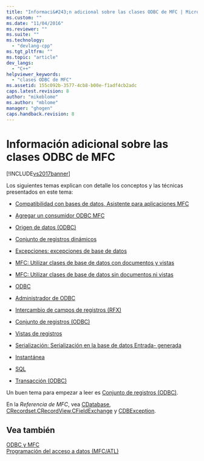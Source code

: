 ```yaml
---
title: "Informaci&#243;n adicional sobre las clases ODBC de MFC | Microsoft Docs"
ms.custom: ""
ms.date: "11/04/2016"
ms.reviewer: ""
ms.suite: ""
ms.technology: 
  - "devlang-cpp"
ms.tgt_pltfrm: ""
ms.topic: "article"
dev_langs: 
  - "C++"
helpviewer_keywords: 
  - "clases ODBC de MFC"
ms.assetid: 155c092b-3577-4cb8-b00e-f1adf4cb2adc
caps.latest.revision: 8
author: "mikeblome"
ms.author: "mblome"
manager: "ghogen"
caps.handback.revision: 8
---
```

# Informaci&#243;n adicional sobre las clases ODBC de MFC
[!INCLUDE[vs2017banner](../../assembler/inline/includes/vs2017banner.md)]

Los siguientes temas explican con detalle los conceptos y las técnicas presentados en este tema:  
  
-   [Compatibilidad con bases de datos, Asistente para aplicaciones MFC](../../mfc/reference/database-support-mfc-application-wizard.md)  
  
-   [Agregar un consumidor ODBC MFC](../../mfc/reference/adding-an-mfc-odbc-consumer.md)  
  
-   [Origen de datos \(ODBC\)](../../data/odbc/data-source-odbc.md)  
  
-   [Conjunto de registros dinámicos](../../data/odbc/dynaset.md)  
  
-   [Excepciones: excepciones de base de datos](../../mfc/exceptions-database-exceptions.md)  
  
-   [MFC: Utilizar clases de base de datos con documentos y vistas](../../data/mfc-using-database-classes-with-documents-and-views.md)  
  
-   [MFC: Utilizar clases de base de datos sin documentos ni vistas](../../data/mfc-using-database-classes-without-documents-and-views.md)  
  
-   [ODBC](../../data/odbc/odbc-basics.md)  
  
-   [Administrador de ODBC](../../data/odbc/odbc-administrator.md)  
  
-   [Intercambio de campos de registros \(RFX\)](../../data/odbc/record-field-exchange-rfx.md)  
  
-   [Conjunto de registros \(ODBC\)](../../data/odbc/recordset-odbc.md)  
  
-   [Vistas de registros](../../data/record-views-mfc-data-access.md)  
  
-   [Serialización: Serialización en la base de datos Entrada\- generada](../../mfc/serialization-serialization-vs-database-input-output.md)  
  
-   [Instantánea](../../data/odbc/snapshot.md)  
  
-   [SQL](../../data/odbc/sql.md)  
  
-   [Transacción \(ODBC\)](../../data/odbc/transaction-odbc.md)  
  
 Un buen tema para empezar a leer es [Conjunto de registros \(ODBC\)](../../data/odbc/recordset-odbc.md).  
  
 En la *Referencia de MFC*, vea [CDatabase](../../mfc/reference/cdatabase-class.md), [CRecordset](../../mfc/reference/crecordset-class.md),[CRecordView](../../mfc/reference/crecordview-class.md),[CFieldExchange](../../mfc/reference/cfieldexchange-class.md) y [CDBException](../../mfc/reference/cdbexception-class.md).  
  
## Vea también  
 [ODBC y MFC](../../data/odbc/odbc-and-mfc.md)   
 [Programación del acceso a datos \(MFC\/ATL\)](../../data/data-access-programming-mfc-atl.md)
